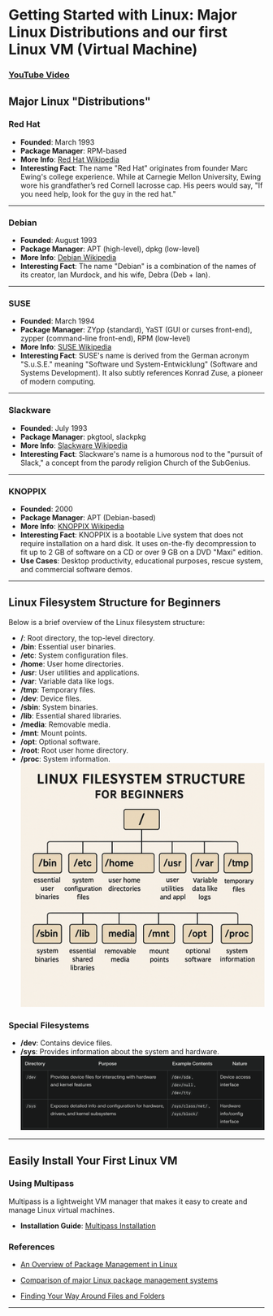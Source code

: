 # Getting Started with Linux: Major Linux Distributions and our first Linux VM (Virtual Machine)

### [YouTube Video](TBD)
## Major Linux "Distributions"  

### Red Hat  
- **Founded**: March 1993  
- **Package Manager**: RPM-based  
- **More Info**: [Red Hat Wikipedia](https://en.wikipedia.org/wiki/Red_Hat)  
- **Interesting Fact**: The name "Red Hat" originates from founder Marc Ewing's college experience. While at Carnegie Mellon University, Ewing wore his grandfather’s red Cornell lacrosse cap. His peers would say, "If you need help, look for the guy in the red hat."  

---

### Debian  
- **Founded**: August 1993  
- **Package Manager**: APT (high-level), dpkg (low-level)  
- **More Info**: [Debian Wikipedia](https://en.wikipedia.org/wiki/Debian)  
- **Interesting Fact**: The name "Debian" is a combination of the names of its creator, Ian Murdock, and his wife, Debra (Deb + Ian).  

---

### SUSE  
- **Founded**: March 1994  
- **Package Manager**: ZYpp (standard), YaST (GUI or curses front-end), zypper (command-line front-end), RPM (low-level)  
- **More Info**: [SUSE Wikipedia](https://en.wikipedia.org/wiki/OpenSUSE)  
- **Interesting Fact**: SUSE's name is derived from the German acronym "S.u.S.E." meaning "Software und System-Entwicklung" (Software and Systems Development). It also subtly references Konrad Zuse, a pioneer of modern computing.  

---

### Slackware  
- **Founded**: July 1993  
- **Package Manager**: pkgtool, slackpkg  
- **More Info**: [Slackware Wikipedia](https://en.wikipedia.org/wiki/Slackware)  
- **Interesting Fact**: Slackware's name is a humorous nod to the "pursuit of Slack," a concept from the parody religion Church of the SubGenius. 

---

### KNOPPIX  
- **Founded**: 2000  
- **Package Manager**: APT (Debian-based)  
- **More Info**: [KNOPPIX Wikipedia](https://en.wikipedia.org/wiki/Knoppix)  
- **Interesting Fact**: KNOPPIX is a bootable Live system that does not require installation on a hard disk. It uses on-the-fly decompression to fit up to 2 GB of software on a CD or over 9 GB on a DVD "Maxi" edition.  
- **Use Cases**: Desktop productivity, educational purposes, rescue system, and commercial software demos.  
---

## Linux Filesystem Structure for Beginners  

Below is a brief overview of the Linux filesystem structure:  

- **/**: Root directory, the top-level directory.  
- **/bin**: Essential user binaries.  
- **/etc**: System configuration files.  
- **/home**: User home directories.  
- **/usr**: User utilities and applications.  
- **/var**: Variable data like logs.  
- **/tmp**: Temporary files.  
- **/dev**: Device files.  
- **/sbin**: System binaries.  
- **/lib**: Essential shared libraries.  
- **/media**: Removable media.  
- **/mnt**: Mount points.  
- **/opt**: Optional software.  
- **/root**: Root user home directory.  
- **/proc**: System information.  
![Linux Filesystem Structure](static/images/LinuxFilesystemStructure.png)

### Special Filesystems  
- **/dev**: Contains device files.  
- **/sys**: Provides information about the system and hardware.  
![Dev and Sys filesystems](static/images/dev_and_sys_filesystem.png)

---

## Easily Install Your First Linux VM  

### Using Multipass  
Multipass is a lightweight VM manager that makes it easy to create and manage Linux virtual machines.  

- **Installation Guide**: [Multipass Installation](https://canonical.com/multipass/install)  

### References

- [An Overview of Package Management in Linux](https://www.linode.com/docs/guides/linux-package-management-overview/)

- [Comparison of major Linux package management systems](https://linuxconfig.org/comparison-of-major-linux-package-management-systems)

- [Finding Your Way Around Files and Folders](https://www.linode.com/docs/guides/introduction-to-linux-concepts/#finding-your-way-around-files-and-folders)

---  
